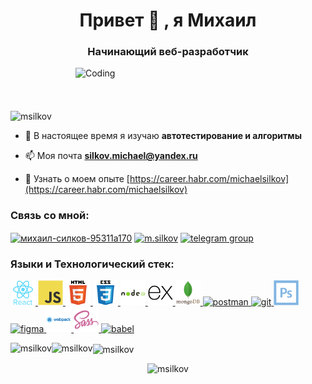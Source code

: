 <h1 align="center">Привет 👋 , я Михаил</h1>
<h3 align="center">Начинающий веб-разработчик</h3>
<img align="right" width="400" src="https://yesimadesigner.com/wp-content/uploads/2019/11/gg.gif?x99157&x99157&x99157&x99157" alt="Coding">

<p align="left" style="margin-top:85px"> <img src="https://komarev.com/ghpvc/?username=msilkov&label=Profile%20views&color=0e75b6&style=flat" alt="msilkov" /> </p>

- 🌱 В настоящее время я изучаю **автотестирование и алгоритмы**

- 📫 Моя почта **silkov.michael@yandex.ru**

- 📄 Узнать о моем опыте [https://career.habr.com/michaelsilkov](https://career.habr.com/michaelsilkov)

<h3 align="left">Связь со мной:</h3>
<p align="left">
<a href="https://linkedin.com/in/михаил-силков-95311a170" target="blank"><img align="center" src="https://raw.githubusercontent.com/rahuldkjain/github-profile-readme-generator/master/src/images/icons/Social/linked-in-alt.svg" alt="михаил-силков-95311a170" height="40" width="40" /></a>
<a href="https://instagram.com/m.silkov?igshid=YWJhMjlhZTc=" target="blank"><img align="center" src="https://raw.githubusercontent.com/rahuldkjain/github-profile-readme-generator/master/src/images/icons/Social/instagram.svg" alt="m.silkov" height="30" width="40" /></a>
 <a href="https://t.me/msilkov" target="_blank"><img align="center" src="https://cdn-icons-png.flaticon.com/512/2111/2111646.png" width="40" height="40" alt="telegram group" /></a>
</p>

<h3 align="left">Языки и Технологический стек:</h3>
<p align="left">
 <a href="https://reactjs.org/" target="_blank" rel="noreferrer">
  <img src="https://raw.githubusercontent.com/devicons/devicon/master/icons/react/react-original-wordmark.svg"
    alt="react" width="40" height="40" />
</a>
<a href="https://developer.mozilla.org/en-US/docs/Web/JavaScript" target="_blank" rel="noreferrer">
  <img src="https://raw.githubusercontent.com/devicons/devicon/master/icons/javascript/javascript-original.svg"
    alt="javascript" width="40" height="40" />
</a>
<a href="https://www.w3.org/html/" target="_blank" rel="noreferrer">
  <img src="https://raw.githubusercontent.com/devicons/devicon/master/icons/html5/html5-original-wordmark.svg"
    alt="html5" width="40" height="40" />
</a>
<a href="https://www.w3schools.com/css/" target="_blank" rel="noreferrer">
  <img src="https://raw.githubusercontent.com/devicons/devicon/master/icons/css3/css3-original-wordmark.svg" alt="css3"
    width="40" height="40" />
</a>
<a href="https://nodejs.org" target="_blank" rel="noreferrer">
  <img src="https://raw.githubusercontent.com/devicons/devicon/master/icons/nodejs/nodejs-original-wordmark.svg"
    alt="nodejs" width="40" height="40" />
</a>
<a href="https://expressjs.com" target="_blank" rel="noreferrer">
  <img src="https://github.com/devicons/devicon/blob/master/icons/express/express-original.svg" alt="express" width="40"
    height="40" />
</a>
<a href="https://www.mongodb.com/" target="_blank" rel="noreferrer">
  <img src="https://raw.githubusercontent.com/devicons/devicon/master/icons/mongodb/mongodb-original-wordmark.svg"
    alt="mongodb" width="40" height="40" />
</a>
<a href="https://postman.com" target="_blank" rel="noreferrer">
  <img src="https://www.vectorlogo.zone/logos/getpostman/getpostman-icon.svg" alt="postman" width="40" height="40" />
</a>
<a href="https://git-scm.com/" target="_blank" rel="noreferrer">
  <img src="https://www.vectorlogo.zone/logos/git-scm/git-scm-icon.svg" alt="git" width="40" height="40" />
</a>
<a href="https://www.photoshop.com/en" target="_blank" rel="noreferrer">
  <img src="https://raw.githubusercontent.com/devicons/devicon/master/icons/photoshop/photoshop-line.svg"
    alt="photoshop" width="40" height="40" />
</a>
<a href="https://www.figma.com/" target="_blank" rel="noreferrer">
  <img src="https://www.vectorlogo.zone/logos/figma/figma-icon.svg" alt="figma" width="40" height="40" />
</a>
<a href="https://webpack.js.org" target="_blank" rel="noreferrer">
  <img
    src="https://raw.githubusercontent.com/devicons/devicon/d00d0969292a6569d45b06d3f350f463a0107b0d/icons/webpack/webpack-original-wordmark.svg"
    alt="webpack" width="40" height="40" />
</a>
<a href="https://sass-lang.com" target="_blank" rel="noreferrer">
  <img src="https://raw.githubusercontent.com/devicons/devicon/master/icons/sass/sass-original.svg" alt="sass"
    width="40" height="40" /> </a><a href="https://babeljs.io/" target="_blank" rel="noreferrer">
  <img src="https://www.vectorlogo.zone/logos/babeljs/babeljs-icon.svg" alt="babel" width="40" height="40" />
</a>
</p>

<p>
 <img align="left" src="https://github-readme-stats.vercel.app/api/top-langs?username=msilkov&show_icons=true&locale=ru&layout=compact&card_width=400" alt="msilkov" /></p>

<p><img align="left" src="https://github-readme-stats.vercel.app/api?username=msilkov&show_icons=true&locale=ru" alt="msilkov" /></p>

 <p>
<img align="center" src="https://github-readme-activity-graph.cyclic.app/graph?username=msilkov&theme=react&bg_color=fff&color=000&custom_title=Contribution%20graph" alt="msilkov" />
</p>
<p align="center">
<img  width="600" src="https://github-readme-streak-stats.herokuapp.com?user=msilkov&theme=graywhite&locale=ru&date_format=j%20M%5B%20Y%5D" alt="msilkov" />
 </p>
